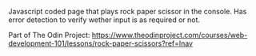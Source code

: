 Javascript coded page that plays rock paper scissor in the console. Has error detection to verify wether input is as required or not.

Part of The Odin Project:
https://www.theodinproject.com/courses/web-development-101/lessons/rock-paper-scissors?ref=lnav